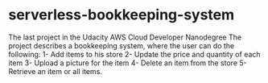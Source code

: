 # serverless-bookkeeping-system
The last project in the Udacity AWS Cloud Developer Nanodegree
The project describes a bookkeeping system, where the user can do the following:
1- Add items to his store
2- Update the price and quantity of each item
3- Upload a picture for the item
4- Delete an item from the store
5- Retrieve an item or all items.
